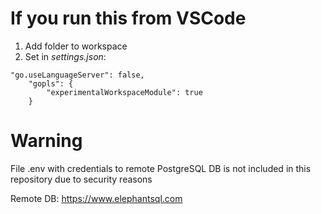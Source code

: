 # If you run this from VSCode

1. Add folder to workspace
2. Set in *settings.json*:

```
"go.useLanguageServer": false,
    "gopls": {
        "experimentalWorkspaceModule": true
    }
```

# Warning
File .env with credentials to remote PostgreSQL DB is not included in this repository due to security reasons

Remote DB: https://www.elephantsql.com